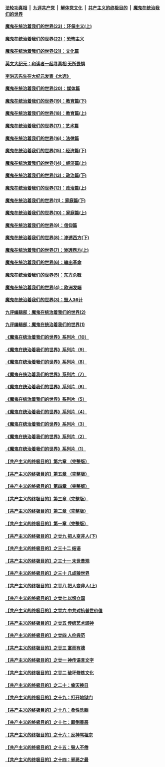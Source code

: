 

####  [法轮功真相](../../../../basic/blob/master/README.md?t=02020801) &nbsp;|&nbsp; [九评共产党](../../../../9ping.md/blob/master/README.md?t=02020801) &nbsp;|&nbsp; [解体党文化](../../../../jtdwh.md/blob/master/README.md?t=02020801)  &nbsp;|&nbsp; [共产主义的终极目的](../../../../gczydzjmd.md/blob/master/README.md?t=02020801) &nbsp;|&nbsp; [魔鬼在统治我们的世界](../../../../mgztzwmdsj.md/blob/master/README.md?t=02020801) 

#### [魔鬼在统治着我们的世界(23)：环保主义(上)](../pages/nsc422/n10688613.md?t=02020801) 

#### [魔鬼在统治着我们的世界(22)：恐怖主义](../pages/nsc422/n10614727.md?t=02020801) 

#### [魔鬼在统治着我们的世界(21)：文化篇](../pages/nsc422/n10597706.md?t=02020801) 

#### [英文大纪元：和读者一起寻真相 无所畏惧](../pages/nsc422/n12542027.md?t=02020801) 

#### [李洪志先生在大纪元发表《大选》](../pages/nsc422/n12534746.md?t=02020801) 

#### [魔鬼在统治着我们的世界(20)：媒体篇](../pages/nsc422/n10586579.md?t=02020801) 

#### [魔鬼在统治着我们的世界(19)：教育篇(下)](../pages/nsc422/n10564808.md?t=02020801) 

#### [魔鬼在统治着我们的世界(18)：教育篇(上)](../pages/nsc422/n10526970.md?t=02020801) 

#### [魔鬼在统治着我们的世界(17)：艺术篇](../pages/nsc422/n10499093.md?t=02020801) 

#### [魔鬼在统治着我们的世界(16)：法律篇](../pages/nsc422/n10485969.md?t=02020801) 

#### [魔鬼在统治着我们的世界(15)：经济篇(下)](../pages/nsc422/n10469975.md?t=02020801) 

#### [魔鬼在统治着我们的世界(14)：经济篇(上)](../pages/nsc422/n10457370.md?t=02020801) 

#### [魔鬼在统治着我们的世界(13)：政治篇(下)](../pages/nsc422/n10448270.md?t=02020801) 

#### [魔鬼在统治着我们的世界(12)：政治篇(上)](../pages/nsc422/n10444576.md?t=02020801) 

#### [魔鬼在统治着我们的世界(11)：家庭篇(下)](../pages/nsc422/n10440961.md?t=02020801) 

#### [魔鬼在统治着我们的世界(10)：家庭篇(上)](../pages/nsc422/n10435448.md?t=02020801) 

#### [魔鬼在统治着我们的世界(9)：信仰篇](../pages/nsc422/n10432159.md?t=02020801) 

#### [魔鬼在统治着我们的世界(8)：渗透西方(下)](../pages/nsc422/n10429603.md?t=02020801) 

#### [魔鬼在统治着我们的世界(7)：渗透西方(上)](../pages/nsc422/n10426013.md?t=02020801) 

#### [魔鬼在统治着我们的世界(6)：输出革命](../pages/nsc422/n10421536.md?t=02020801) 

#### [魔鬼在统治着我们的世界(5)：东方杀戮](../pages/nsc422/n10417707.md?t=02020801) 

#### [魔鬼在统治着我们的世界(4)：欧洲发端](../pages/nsc422/n10414890.md?t=02020801) 

#### [魔鬼在统治着我们的世界(3)：毁人36计](../pages/nsc422/n10411583.md?t=02020801) 

#### [九评编辑部：魔鬼在统治着我们的世界(2)](../pages/nsc422/n10410036.md?t=02020801) 

#### [九评编辑部：魔鬼在统治着我们的世界(1)](../pages/nsc422/n10406825.md?t=02020801) 

#### [《魔鬼在统治着我们的世界》系列片（10）](../pages/nsc422/n12292670.md?t=02020801) 

#### [《魔鬼在统治着我们的世界》系列片（9）](../pages/nsc422/n12290859.md?t=02020801) 

#### [《魔鬼在统治着我们的世界》系列片（8）](../pages/nsc422/n12287445.md?t=02020801) 

#### [《魔鬼在统治着我们的世界》系列片（7）](../pages/nsc422/n12283425.md?t=02020801) 

#### [《魔鬼在统治着我们的世界》系列片（6）](../pages/nsc422/n12282314.md?t=02020801) 

#### [《魔鬼在统治着我们的世界》系列片（5）](../pages/nsc422/n12281419.md?t=02020801) 

#### [《魔鬼在统治着我们的世界》系列片（4）](../pages/nsc422/n12274024.md?t=02020801) 

#### [《魔鬼在统治着我们的世界》系列片（3）](../pages/nsc422/n12271322.md?t=02020801) 

#### [《魔鬼在统治着我们的世界》系列片（2）](../pages/nsc422/n12269049.md?t=02020801) 

#### [《魔鬼在统治着我们的世界》系列片（1）](../pages/nsc422/n12267575.md?t=02020801) 

#### [【共产主义的终极目的】第六章 （完整版）](../pages/nsc422/n11428913.md?t=02020801) 

#### [【共产主义的终极目的】第五章 （完整版）](../pages/nsc422/n11428912.md?t=02020801) 

#### [【共产主义的终极目的】第四章 （完整版）](../pages/nsc422/n11428907.md?t=02020801) 

#### [【共产主义的终极目的】第三章（完整版）](../pages/nsc422/n11428848.md?t=02020801) 

#### [【共产主义的终极目的】第二章（完整版）](../pages/nsc422/n11428831.md?t=02020801) 

#### [【共产主义的终极目的】第一章（完整版）](../pages/nsc422/n11417651.md?t=02020801) 

#### [【共产主义的终极目的】之廿九 把人变非人(下)](../pages/nsc422/n11344140.md?t=02020801) 

#### [【共产主义的终极目的】之三十二 结语](../pages/nsc422/n11360535.md?t=02020801) 

#### [【共产主义的终极目的】之三十一 末世景观](../pages/nsc422/n11351129.md?t=02020801) 

#### [【共产主义的终极目的】之三十 几成狼世界](../pages/nsc422/n11348280.md?t=02020801) 

#### [【共产主义的终极目的】之廿八 把人变非人(上)](../pages/nsc422/n11340492.md?t=02020801) 

#### [【共产主义的终极目的】之廿七 以恨立国](../pages/nsc422/n11336944.md?t=02020801) 

#### [【共产主义的终极目的】之廿六 中共对抗普世价值](../pages/nsc422/n11324785.md?t=02020801) 

#### [【共产主义的终极目的】之廿五 传统艺术颂神](../pages/nsc422/n11296396.md?t=02020801) 

#### [【共产主义的终极目的】之廿四 人伦典范](../pages/nsc422/n11296397.md?t=02020801) 

#### [【共产主义的终极目的】之廿三 富而有德](../pages/nsc422/n11283598.md?t=02020801) 

#### [【共产主义的终极目的】之廿一 神传语言文字](../pages/nsc422/n11263265.md?t=02020801) 

#### [【共产主义的终极目的】之廿二 破坏修炼文化](../pages/nsc422/n11245728.md?t=02020801) 

#### [【共产主义的终极目的】之二十：偷天换日](../pages/nsc422/n11238846.md?t=02020801) 

#### [【共产主义的终极目的】之十九：打开地狱门](../pages/nsc422/n11206376.md?t=02020801) 

#### [【共产主义的终极目的】之十八：柔性洗脑](../pages/nsc422/n11199994.md?t=02020801) 

#### [【共产主义的终极目的】之十七：颠倒善恶](../pages/nsc422/n11179782.md?t=02020801) 

#### [【共产主义的终极目的】之十六：反神骂祖宗](../pages/nsc422/n11166798.md?t=02020801) 

#### [【共产主义的终极目的】之十五：毁人不倦](../pages/nsc422/n11166792.md?t=02020801) 

#### [【共产主义的终极目的】之十四：邪恶之最](../pages/nsc422/n11150249.md?t=02020801) 

